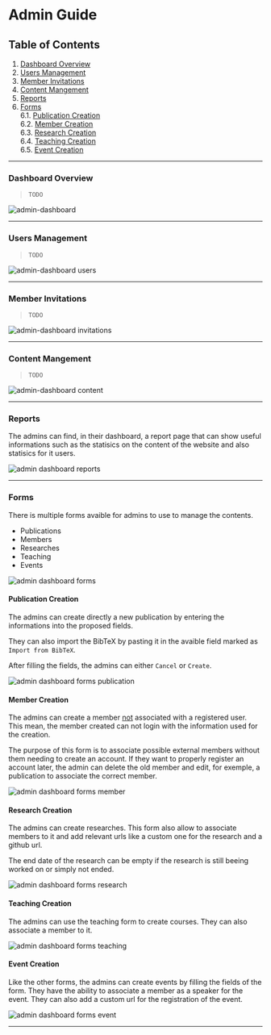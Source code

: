# Admin Guide

## Table of Contents

1. [Dashboard Overview](#dashboard-overview)
2. [Users Management](#users-management)
3. [Member Invitations](#member-invitations)
4. [Content Mangement](#content-mangement) 
5. [Reports](#reports)  
6. [Forms](#forms)  
    6.1. [Publication Creation](#publication-creation)  
    6.2. [Member Creation](#member-creation)  
    6.3. [Research Creation](#research-creation)  
    6.4. [Teaching Creation](#teaching-creation)  
    6.5. [Event Creation](#event-creation)

---

### Dashboard Overview

>`TODO`

![admin-dashboard](assets/admin-dashboard.png)


---

### Users Management

>`TODO`

![admin-dashboard users](assets/admin-dashboard_users.png)

---

### Member Invitations

>`TODO`

![admin-dashboard invitations](assets/admin-dashboard_invitation.png)

---

### Content Mangement

>`TODO`

![admin-dashboard content](assets/admin-dashboard_content.png)

---

### Reports

The admins can find, in their dashboard, a report page that can show useful informations such as the statisics on the content of the website and also statisics for it users.

![admin dashboard reports](assets/admin-dashboard_reports.png)

---

### Forms

There is multiple forms avaible for admins to use to manage the contents.

- Publications
- Members
- Researches
- Teaching
- Events

![admin dashboard forms](assets/admin-dashboard_forms.png)


#### Publication Creation

The admins can create directly a new publication by entering the informations into the proposed fields.

They can also import the BibTeX by pasting it in the avaible field marked as `Import from BibTeX`.

After filling the fields, the admins can either `Cancel` or `Create`.

![admin dashboard forms publication](assets/admin-dashboard_forms_publication.png)

#### Member Creation

The admins can create a member <u>not</u> associated with a registered user. This mean, the member created can not login with the information used for the creation.

The purpose of this form is to associate possible external members without them needing to create an account. If they want to properly register an account later, the admin can delete the old member and edit, for exemple, a publication to associate the correct member.

![admin dashboard forms member](assets/admin-dashboard_forms_member.png)


#### Research Creation

The admins can create researches. This form also allow to associate members to it and add relevant urls like a custom one for the research and a github url.

The end date of the research can be empty if the research is still beeing worked on or simply not ended.

![admin dashboard forms research](assets/admin-dashboard_forms_research.png)


#### Teaching Creation

The admins can use the teaching form to create courses. They can also associate a member to it.

![admin dashboard forms teaching](assets/admin-dashboard_forms_teaching.png)

#### Event Creation

Like the other forms, the admins can create events by filling the fields of the form. They have the ability to associate a member as a speaker for the event. They can also add a custom url for the registration of the event.

![admin dashboard forms event](assets/admin-dashboard_forms_event.png)

---

